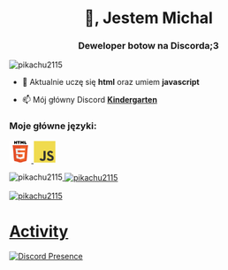 <h1 align="center">👋, Jestem Michal</h1>
<h3 align="center">Deweloper botow na Discorda;3</h3>

<p align="left"> <img src="https://komarev.com/ghpvc/?username=pikachu2115&label=Profile%20views&color=0e75b6&style=flat" alt="pikachu2115" /> </p>

- 🌱 Aktualnie uczę się **html** oraz umiem **javascript**

- 📫 Mój główny Discord **[Kindergarten](https://discord.gg/xMmwnUxcKy)**

<h3 align="left">Moje główne języki:</h3>
</a> <a href="https://www.w3.org/html/" target="_blank"> <img src="https://raw.githubusercontent.com/devicons/devicon/master/icons/html5/html5-original-wordmark.svg" alt="html5" width="40" height="40"/> </a> <a href="https://developer.mozilla.org/en-US/docs/Web/JavaScript" target="_blank"> <img src="https://raw.githubusercontent.com/devicons/devicon/master/icons/javascript/javascript-original.svg" alt="javascript" width="40" height="40"/> </a> <a href="https://www.mongodb.com/" target="_blank">
<p><img align="left" src="https://github-readme-stats.vercel.app/api/top-langs?username=pikachu2115&show_icons=true&locale=pl&layout=compact" alt="pikachu2115" /></p>

<p>&nbsp;<img align="center" src="https://github-readme-stats.vercel.app/api?username=pikachu2115&show_icons=true&locale=pl" alt="pikachu2115" /></p>

<p><img align="center" src="https://github-readme-streak-stats.herokuapp.com/?user=pikachu2115&" alt="pikachu2115" /></p>

# Activity

[![Discord Presence](https://lanyard.cnrad.dev/api/900781680242073681)](https://discord.com/users/900781680242073681)
